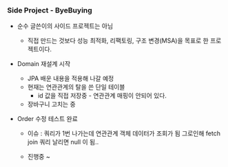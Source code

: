 
### Side Project - ByeBuying
 - 순수 글쓴이의 사이드 프로젝트는 아님
    - 직접 만드는 것보다 성능 최적화, 리팩토링, 구조 변경(MSA)을 목표로 한 프로젝트이다.
 - Domain 재설계 시작
    - JPA 배운 내용을 적용해 나갈 예정
    - 현재는 연관관계의 탈을 쓴 단일 테이블
        - id 값을 직접 저장중 - 연관관계 매핑이 안되어 있다.
    - 장바구니 고치는 중

 - Order 수정 테스트 완료
   - 이슈 : 쿼리가 1번 나가는데 연관관계 객체 데이터가 조회가 됨
         그로인해 fetch join 쿼리 날리면 null 이 됨..


    - 진행중 ~ 